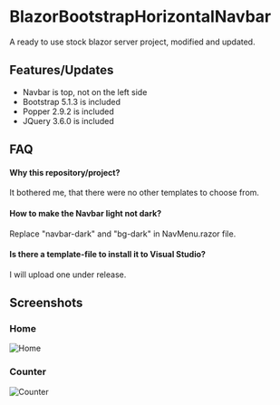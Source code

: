 # BlazorBootstrapHorizontalNavbar

A ready to use stock blazor server project, modified and updated.

## Features/Updates

- Navbar is top, not on the left side
- Bootstrap 5.1.3 is included
- Popper 2.9.2 is included
- JQuery 3.6.0 is included

## FAQ

#### Why this repository/project?

It bothered me, that there were no other templates to choose from.

#### How to make the Navbar light not dark?

Replace "navbar-dark" and "bg-dark" in NavMenu.razor file.

#### Is there a template-file to install it to Visual Studio?

I will upload one under release.

## Screenshots

### Home
![Home](https://i.postimg.cc/jdndx0N6/s1.png)

### Counter
![Counter](https://i.postimg.cc/NjhGLJ73/s2.png)